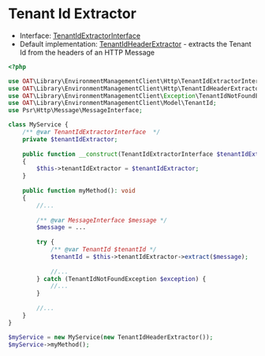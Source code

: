 # Tenant Id Extractor

- Interface: [TenantIdExtractorInterface](../src/Http/TenantIdExtractorInterface.php)
- Default implementation: [TenantIdHeaderExtractor](../src/Http/TenantIdHeaderExtractor.php) - extracts the Tenant Id from the headers
  of an HTTP Message

```php
<?php

use OAT\Library\EnvironmentManagementClient\Http\TenantIdExtractorInterface;
use OAT\Library\EnvironmentManagementClient\Http\TenantIdHeaderExtractor;
use OAT\Library\EnvironmentManagementClient\Exception\TenantIdNotFoundException;
use OAT\Library\EnvironmentManagementClient\Model\TenantId;
use Psr\Http\Message\MessageInterface;

class MyService {
    /** @var TenantIdExtractorInterface  */
    private $tenantIdExtractor;
    
    public function __construct(TenantIdExtractorInterface $tenantIdExtractor)
    {
        $this->tenantIdExtractor = $tenantIdExtractor;
    }
    
    public function myMethod(): void
    {
        //...
        
        /** @var MessageInterface $message */
        $message = ...
        
        try {
            /** @var TenantId $tenantId */
            $tenantId = $this->tenantIdExtractor->extract($message);
            
            //...
        } catch (TenantIdNotFoundException $exception) {
            //...
        }
        
        //...
    }
}

$myService = new MyService(new TenantIdHeaderExtractor());
$myService->myMethod();
```
